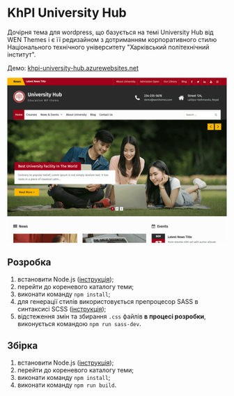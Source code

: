 # KhPI University Hub

Дочірня тема для wordpress, що базується на темі University Hub від WEN Themes і є її редизайном з дотриманням корпоративного стилю Національного технічного університету "Харківський політехнічний інститут".

Демо: [khpi-university-hub.azurewebsites.net](https://khpi-university-hub.azurewebsites.net/)

![theme screenshot](./screenshot.png)

## Розробка

1. встановити Node.js ([інструкція](https://nodejs.org/en/download/prebuilt-installer));
2. перейти до кореневого каталогу теми;
3. виконати команду `npm install`;
4. для генерації стилів використовується препроцесор SASS в синтаксисі SCSS ([інструкція](https://sass-lang.com/));
5. відстеження змін та збирання `.css` файлів **в процесі розробки**, виконується командою `npm run sass-dev`.

## Збірка

1. встановити Node.js ([інструкція](https://nodejs.org/en/download/prebuilt-installer));
2. перейти до кореневого каталогу теми;
3. виконати команду `npm install`;
4. виконати команду `npm run build`.
